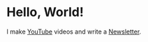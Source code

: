 # Hello, World!

I make [YouTube](https://youtube.com/@fabianfrankwerner) videos and write a [Newsletter](https://fabianfrankwerner.com/newsletter).
